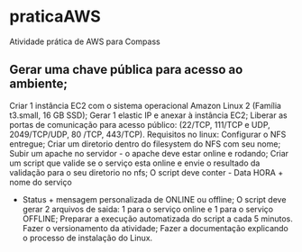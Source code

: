 # praticaAWS
Atividade prática de AWS para Compass

## Gerar uma chave pública para acesso ao ambiente;


Criar 1 instância EC2 com o sistema operacional
Amazon Linux 2 (Família t3.small, 16 GB SSD);
Gerar 1 elastic IP e anexar à instância EC2;
Liberar as portas de comunicação para acesso
público: (22/TCP, 111/TCP e UDP, 2049/TCP/UDP, 80
/TCP, 443/TCP).
Requisitos no linux:
Configurar o NFS entregue;
Criar um diretorio dentro do filesystem do NFS com
seu nome;
Subir um apache no servidor - o apache deve estar
online e rodando;
Criar um script que valide se o serviço esta online e
envie o resultado da validação para o seu diretorio no
nfs;
O script deve conter - Data HORA + nome do serviço
+ Status + mensagem personalizada de ONLINE ou
offline;
O script deve gerar 2 arquivos de saida: 1 para o
serviço online e 1 para o serviço OFFLINE;
Preparar a execução automatizada do script a cada 5
minutos.
Fazer o versionamento da atividade;
Fazer a documentação explicando o processo de
instalação do Linux. 
